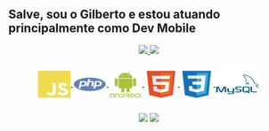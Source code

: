 ## Salve, sou o Gilberto e estou atuando principalmente como Dev Mobile
<link rel="stylesheet" href="https://cdn.jsdelivr.net/gh/devicons/devicon@v2.14.0/devicon.min.css">
<div align="center">
  <a href="https://github.com/gilberto-code">
  <img height="180em" src="https://github-readme-stats.vercel.app/api?username=gilberto-code&show_icons=true&include_all_commits=true&count_private=true"/>
  <img height="180em" src="https://github-readme-stats.vercel.app/api/top-langs/?username=gilberto-code&layout=compact&langs_count=4"/>
</div>
  
<div align="center" style="display: inline_block"><br>
  <img align="center" alt="Gil-Js" height="50" width="60" src="https://raw.githubusercontent.com/devicons/devicon/master/icons/javascript/javascript-plain.svg">
  <img align="center" alt="Gil-Php" height="50" width="60" src="https://raw.githubusercontent.com/devicons/devicon/master/icons/php/php-plain.svg">
  <img align="center" alt="Gil-Android" height="50" width="60" src="https://raw.githubusercontent.com/devicons/devicon/master/icons/android/android-plain-wordmark.svg">
  <img align="center" alt="Gil-HTML" height="50" width="60" src="https://raw.githubusercontent.com/devicons/devicon/master/icons/html5/html5-original.svg">
  <img align="center" alt="Gil-CSS" height="50" width="60" src="https://raw.githubusercontent.com/devicons/devicon/master/icons/css3/css3-original.svg">
  <img align="center" alt="Gil-MySql" height="70" width="80" src="https://raw.githubusercontent.com/devicons/devicon/master/icons/mysql/mysql-plain-wordmark.svg">
</div>
 <br>
 
<div align="center"> 
  <a href="https://instagram.com/gill.filho" target="_blank"><img src="https://img.shields.io/badge/-Instagram-%23E4405F?style=for-the-badge&logo=instagram&logoColor=white" target="_blank"></a>
  <a href="https://www.linkedin.com/in/gilberto-ribeiro-filho/" target="_blank"><img src="https://img.shields.io/badge/-LinkedIn-%230077B5?style=for-the-badge&logo=linkedin&logoColor=white" target="_blank"></a> 
</div>
